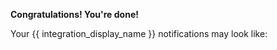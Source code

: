 **Congratulations! You're done!**

Your {{ integration_display_name }} notifications may look like:
